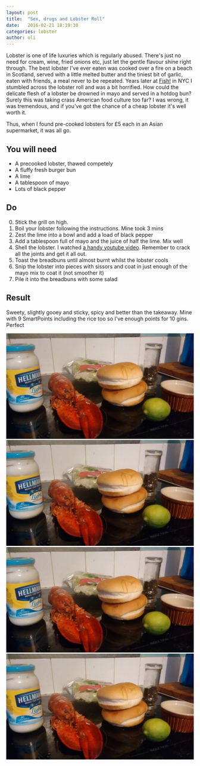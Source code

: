 ```yaml
---
layout: post
title:  "Sex, drugs and Lobster Roll"
date:   2016-02-21 18:19:30
categories: lobster
author: oli
---
```


Lobster is one of life luxuries which is regularly abused.  There's just no need for cream, wine, fried onions etc, just let the gentle flavour shine right through.  The best lobster I've ever eaten was cooked over a fire on a beach in Scotland, served with a little melted butter and the tiniest bit of garlic, eaten with friends, a meal never to be repeated.  Years later at [Fish!](http://www.fishrestaurant.nyc/) in NYC I stumbled across the lobster roll and was a bit horrified.  How could the delicate flesh of a lobster be drowned in mayo and served in a hotdog bun? Surely this was taking crass American food culture too far?  I was wrong, it was tremendous, and if you've got the chance of a cheap lobster it's well worth it.

Thus, when I found pre-cooked lobsters for £5 each in an Asian supermarket, it was all go.

## You will need


* A precooked lobster, thawed competely
* A fluffy fresh burger bun
* A lime
* A tablespoon of mayo
* Lots of black pepper



## Do

0. Stick the grill on high.
1. Boil your lobster following the instructions.  Mine took 3 mins
2. Zest the lime into a bowl and add a load of black pepper
3. Add a tablespoon full of mayo and the juice of half the lime.  Mix well
4. Shell the lobster.  I watched [a handy youtube video](https://www.youtube.com/watch?v=4hY3-c3a10I).  Remember to crack all the joints and get it all out.
5. Toast the breadbuns until almost burnt whilst the lobster cools
6. Snip the lobster into pieces with sissors and coat in just enough of the mayo mix to coat it (not smoother it)
7. Pile it into the breadbuns with some salad

## Result

Sweety, slightly gooey and sticky, spicy and better than the takeaway.  Mine with 9 SmartPoints including the rice too so I've enough points for 10 gins.  Perfect

![Ingrediants](/images/lobster-roll/lobster-roll-1.jpg)
![Mayo mix](/images/lobster-roll/lobster-roll-1.jpg)
![Shelled](/images/lobster-roll/lobster-roll-1.jpg)
![GET IN MY FACE](/images/lobster-roll/lobster-roll-1.jpg)

